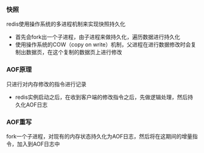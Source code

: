 ### 快照
redis使用操作系统的多进程机制来实现快照持久化
- 首先会fork出一个子进程，由子进程来做持久化，遍历数据进行持久化
- 使用操作系统的COW（copy on write）机制，父进程在进行数据修改时会复制出数据页，在这个复制的数据页上进行修改


### AOF原理
只进行对内存修改的指令进行记录
- redis实例启动之后，在收到客户端的修改指令之后，先做逻辑处理，然后持久化AOF日志

### AOF重写
fork一个子进程，对现有的内存状态持久化为AOF日志，然后将在这期间的增量指令，加入到AOF日志中